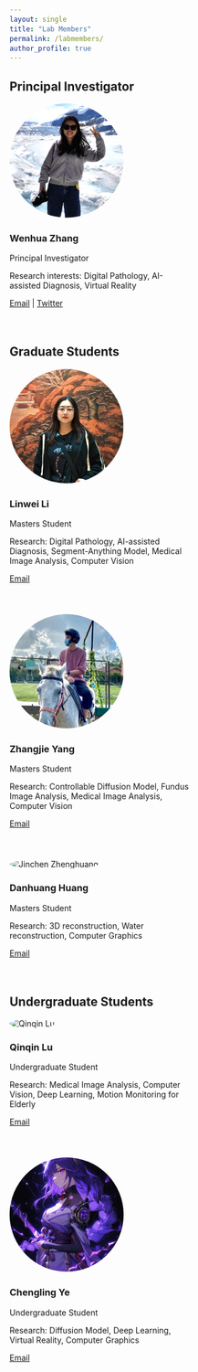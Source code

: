 ```yaml
---
layout: single
title: "Lab Members"
permalink: /labmembers/
author_profile: true
---
```


<style>
.member-container {
    display: flex;
    flex-wrap: wrap;
    gap: 20px;
    margin-bottom: 30px;
}

.member-card {
    width: 320px;
    margin-bottom: 20px;
}

.member-card img {
    width: 200px;
    height: 200px;
    object-fit: cover;
    border-radius: 50%;   /* This makes the image circular */
}
</style>

## Principal Investigator

<div class="member-container">
  <div class="member-card">
    <img src="/images/lab-members/wenhua.png" alt="Wenhua Zhang">
    <h3>Wenhua Zhang</h3>
    <p>Principal Investigator</p>
    <p>Research interests: Digital Pathology, AI-assisted Diagnosis, Virtual Reality</p>
    <p><a href="mailto:wenhua-zhang@shu.edu.cn">Email</a> | <a href="https://twitter.com/handle">Twitter</a></p>
  </div>
</div>

## Graduate Students

<div class="member-container">
  <div class="member-card">
    <img src="/images/lab-members/linwei.png" alt="Linwei Li">
    <h3>Linwei Li</h3>
    <p>Masters Student</p>
    <p>Research: Digital Pathology, AI-assisted Diagnosis, Segment-Anything Model, Medical Image Analysis, Computer Vision</p>
    <p><a href="mailto:leelw1367@gmail.com">Email</a></p>
  </div>
  
  <div class="member-card">
    <img src="/images/lab-members/zhangjie.png" alt="Zhangjie Yang">
    <h3>Zhangjie Yang</h3>
    <p>Masters Student</p>
    <p>Research: Controllable Diffusion Model, Fundus Image Analysis, Medical Image Analysis, Computer Vision</p>
    <p><a href="mailto:yangjiang1213y.j@gmail.com">Email</a></p>
  </div>

  <div class="member-card">
    <img src="/images/lab-members/danhuang.jpg" alt="Jinchen Zhenghuang">
    <h3>Danhuang Huang</h3>
    <p>Masters Student</p>
    <p>Research: 3D reconstruction, Water reconstruction, Computer Graphics</p>
    <p><a href="mailto:zhenhuang123987@163.com">Email</a></p>
  </div>
</div>

## Undergraduate Students

<div class="member-container">
  <div class="member-card">
    <img src="/images/lab-members/qinqin.jpg" alt="Qinqin Lu">
    <h3>Qinqin Lu</h3>
    <p>Undergraduate Student</p>
    <p>Research: Medical Image Analysis, Computer Vision, Deep Learning, Motion Monitoring for Elderly</p>
    <p><a href="mailto:lqq923@shu.edu.cn">Email</a></p>
  </div>
  
  <div class="member-card">
    <img src="/images/lab-members/chengling.jpg" alt="Chengling Ye">
    <h3>Chengling Ye</h3>
    <p>Undergraduate Student</p>
    <p>Research: Diffusion Model, Deep Learning, Virtual Reality, Computer Graphics</p>
    <p><a href="mailto:student@university.edu">Email</a></p>
  </div>

</div>